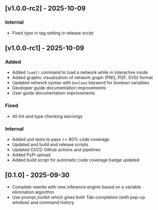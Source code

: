 ## [v1.0.0-rc2] - 2025-10-09

### Internal
- Fixed typo in tag setting in release script 

## [v1.0.0-rc1] - 2025-10-09

### Added
- Added `load()` command to load a network while in interactive mode
- Added graphic visualization of network graph (PNG, PDF, SVG) format
- Updated network syntax with `boolean` keyword for boolean variables
- Developer guide documentation improvements
- User guide documentation improvements

### Fixed
- All lint and type checking warnings 

### Internal
- Added unit tests to pass >= 80% code coverage
- Updated and build and release scripts
- Updated CI/CD Github actions and pipelines
- Added PyPi upload
- Added build script for automatic code coverage badge updated

## [0.1.0] - 2025-09-30

- Complete rewrite with new inference engine based on a variable elimination algorithm
- Use prompt_toolkit which gives both Tab-completion (with pop-up window) and command history
